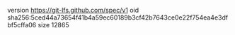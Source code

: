 version https://git-lfs.github.com/spec/v1
oid sha256:5ced44a73654f41b4a59ec60189b3cf42b7643ce0e22f754ea4e3dfbf5cffa06
size 12865
